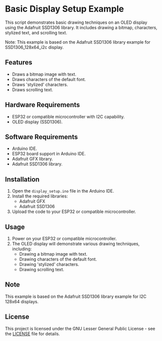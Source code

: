 # Basic Display Setup Example

This script demonstrates basic drawing techniques on an OLED display using the Adafruit SSD1306 library. It includes drawing a bitmap, characters, stylized text, and scrolling text.

 Note: This example is based on the Adafruit SSD1306 library example for SSD1306_128x64_i2c display.

## Features

- Draws a bitmap image with text.
- Draws characters of the default font.
- Draws 'stylized' characters.
- Draws scrolling text.

## Hardware Requirements

- ESP32 or compatible microcontroller with I2C capability.
- OLED display (SSD1306).

## Software Requirements

- Arduino IDE.
- ESP32 board support in Arduino IDE.
- Adafruit GFX library.
- Adafruit SSD1306 library.

## Installation

1. Open the `display_setup.ino` file in the Arduino IDE.
2. Install the required libraries:
   - Adafruit GFX
   - Adafruit SSD1306
3. Upload the code to your ESP32 or compatible microcontroller.

## Usage

1. Power on your ESP32 or compatible microcontroller.
2. The OLED display will demonstrate various drawing techniques, including:
   - Drawing a bitmap image with text.
   - Drawing characters of the default font.
   - Drawing 'stylized' characters.
   - Drawing scrolling text.

## Note

This example is based on the Adafruit SSD1306 library example for I2C 128x64 displays.

## License

This project is licensed under the GNU Lesser General Public License - see the [LICENSE](LICENSE) file for details.
